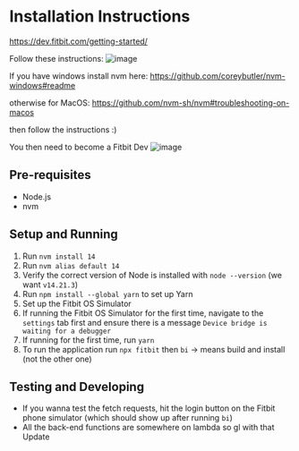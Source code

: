 # Installation Instructions

https://dev.fitbit.com/getting-started/

Follow these instructions:
![image](https://github.com/uoa-compsci399-s1-2023/project-team-4/assets/67040087/fdf0d207-2381-4295-992f-00de2c9cc1e6)


If you have windows install nvm here:
https://github.com/coreybutler/nvm-windows#readme

otherwise for MacOS: 
https://github.com/nvm-sh/nvm#troubleshooting-on-macos

then follow the instructions :)

You then need to become a Fitbit Dev
![image](https://github.com/uoa-compsci399-s1-2023/project-team-4/assets/67040087/34bcbba4-6a4e-4ca2-9a55-935ecc385dd0)

## Pre-requisites

- Node.js
- nvm

## Setup and Running

1. Run `nvm install 14`
2. Run `nvm alias default 14`
3. Verify the correct version of Node is installed with `node --version` (we want `v14.21.3`)
4. Run `npm install --global yarn` to set up Yarn
5. Set up the Fitbit OS Simulator
6. If running the Fitbit OS Simulator for the first time, navigate to the `settings` tab first and ensure there is a
   message `Device bridge is waiting for a debugger`
7. If running for the first time, run `yarn`
8. To run the application run `npx fitbit` then `bi` -> means build and install (not the other one)

## Testing and Developing

- If you wanna test the fetch requests, hit the login button on the Fitbit phone simulator (which should show up after
  running `bi`)
- All the back-end functions are somewhere on lambda so gl with that
  Update 
